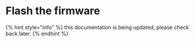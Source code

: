 # Flash the firmware

{% hint style="info" %}
this documentation is being updated, please check back later.
{% endhint %}
